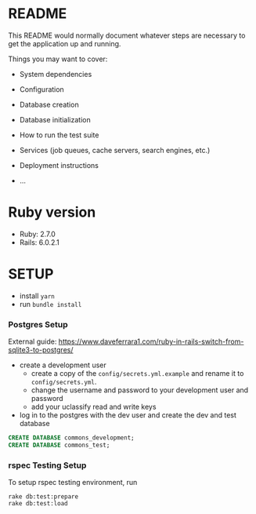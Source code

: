 # README

This README would normally document whatever steps are necessary to get the
application up and running.

Things you may want to cover:

- System dependencies

- Configuration

- Database creation

- Database initialization

- How to run the test suite

- Services (job queues, cache servers, search engines, etc.)

- Deployment instructions

- ...

# Ruby version

- Ruby: 2.7.0
- Rails: 6.0.2.1

# SETUP

- install `yarn`
- run `bundle install`

### Postgres Setup

External guide:
https://www.daveferrara1.com/ruby-in-rails-switch-from-sqlite3-to-postgres/

- create a development user
  - create a copy of the `config/secrets.yml.example` and rename it to `config/secrets.yml`.
  - change the username and password to your development user and password
  - add your uclassify read and write keys
- log in to the postgres with the dev user and create the dev and test database

```sql
CREATE DATABASE commons_development;
CREATE DATABASE commons_test;
```

### rspec Testing Setup

To setup rspec testing environment, run

```
rake db:test:prepare
rake db:test:load
```

